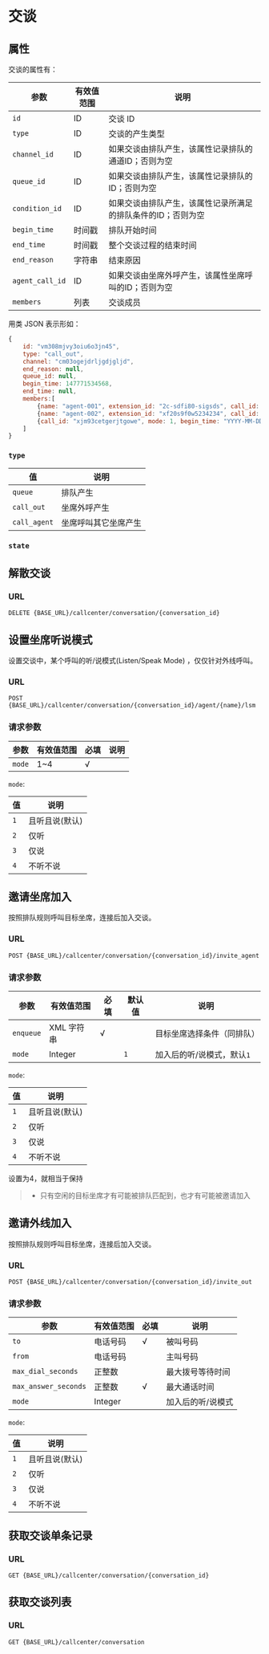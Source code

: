 # 交谈

<!-- toc -->

## 属性
交谈的属性有：

参数                      | 有效值范围                                | 说明
----------------------    | ----------------------------------------- | ----------------------------------------
`id`                      | ID                                        | 交谈 ID
`type`                    | ID                                        | 交谈的产生类型
`channel_id`              | ID                                        | 如果交谈由排队产生，该属性记录排队的通道ID；否则为空
`queue_id`                | ID                                        | 如果交谈由排队产生，该属性记录排队的ID；否则为空
`condition_id`            | ID                                        | 如果交谈由排队产生，该属性记录所满足的排队条件的ID；否则为空
`begin_time`              | 时间戳                                    | 排队开始时间
`end_time`                | 时间戳                                    | 整个交谈过程的结束时间
`end_reason`              | 字符串                                    | 结束原因
`agent_call_id`           | ID                                        | 如果交谈由坐席外呼产生，该属性坐席呼叫的ID；否则为空
`members`                  | 列表                                      | 交谈成员

用类 JSON 表示形如：

```js
{
    id: "vm308mjvy3oiu6o3jn45",
    type: "call_out",
    channel: "cm03ogejdrljgdjgljd",
    end_reason: null,
    queue_id: null,
    begin_time: 147771534568,
    end_time: null,
    members:[
        {name: "agent-001", extension_id: "2c-sdfi80-sigsds", call_id: "fx20mudfsdfsdf", mode: 1, begin_time: "YYYY-MM-DD HH:MI:SS", end_time: null},
        {name: "agent-002", extension_id: "xf20s9f0w5234234", call_id: "a7ccx93mcjjlee", mode: 2, begin_time: "YYYY-MM-DD HH:MI:SS", end_time: null},
        {call_id: "xjm93cetgerjtgowe", mode: 1, begin_time: "YYYY-MM-DD HH:MI:SS", end_time: null}
    ]
}
```

### `type`

值                    | 说明
--------------------- | --------------
`queue`               | 排队产生
`call_out`            | 坐席外呼产生
`call_agent`          | 坐席呼叫其它坐席产生

### `state`

## 解散交谈

### URL

```
DELETE {BASE_URL}/callcenter/conversation/{conversation_id}
```



## 设置坐席听说模式
设置交谈中，某个呼叫的听/说模式(Listen/Speak Mode) ，仅仅针对外线呼叫。

### URL

```
POST {BASE_URL}/callcenter/conversation/{conversation_id}/agent/{name}/lsm
```

### 请求参数

参数                   | 有效值范围            | 必填 | 说明
---------------------- | ----------------------| ---- | ----------------------------------------
`mode`                 | 1~4                   | √    | 

`mode`:

值     | 说明
------ | ---------
`1`    | 且听且说(默认)
`2`    | 仅听
`3`    | 仅说
`4`    | 不听不说

## 邀请坐席加入
按照排队规则呼叫目标坐席，连接后加入交谈。

### URL
```
POST {BASE_URL}/callcenter/conversation/{conversation_id}/invite_agent
```

### 请求参数

参数                   | 有效值范围            | 必填 | 默认值 | 说明
---------------------- | ----------------------| ---- | ------ | --------------------------------
`enqueue`              | XML 字符串            | √    |        | 目标坐席选择条件（同排队）
`mode`                 | Integer               |      | `1`    | 加入后的听/说模式，默认`1`

`mode`:

值     | 说明
------ | ---------
`1`    | 且听且说(默认)
`2`    | 仅听
`3`    | 仅说
`4`    | 不听不说

设置为4，就相当于保持

> - 只有空闲的目标坐席才有可能被排队匹配到，也才有可能被邀请加入

## 邀请外线加入
按照排队规则呼叫目标坐席，连接后加入交谈。

### URL

```
POST {BASE_URL}/callcenter/conversation/{conversation_id}/invite_out
```

### 请求参数

参数                   | 有效值范围            | 必填 | 说明
---------------------- | ----------------------| ---- | ----------------------------------------
`to`                   | 电话号码              | √    | 被叫号码
`from`                 | 电话号码              |      | 主叫号码
`max_dial_seconds`     | 正整数                |      | 最大拨号等待时间
`max_answer_seconds`   | 正整数                | √    | 最大通话时间
`mode`                 | Integer               |      | 加入后的听/说模式

`mode`:

值     | 说明
------ | ---------
`1`    | 且听且说(默认)
`2`    | 仅听
`3`    | 仅说
`4`    | 不听不说

## 获取交谈单条记录

### URL

```
GET {BASE_URL}/callcenter/conversation/{conversation_id}
```

## 获取交谈列表

### URL

```
GET {BASE_URL}/callcenter/conversation
```
